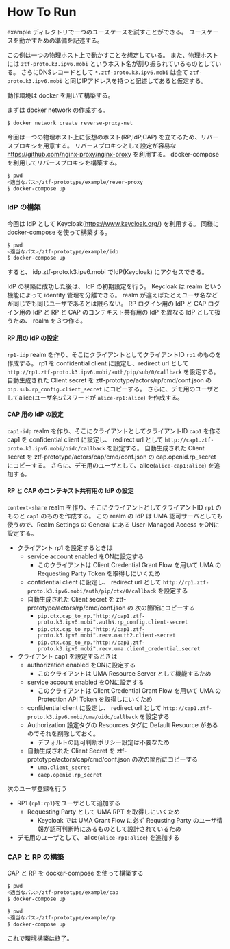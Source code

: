 # How To Run
example ディレクトリで一つのユースケースを試すことができる。
ユースケースを動かすための準備を記述する。

この例は一つの物理ホスト上で動かすことを想定している。
また、物理ホストには `ztf-proto.k3.ipv6.mobi` というホスト名が割り振られているものとしている。
さらにDNSレコードとして `*.ztf-proto.k3.ipv6.mobi` は全て `ztf-proto.k3.ipv6.mobi` と同じIPアドレスを持つと記述してあると仮定する。

動作環境は docker を用いて構築する。

まずは docker network の作成する。
```bash
$ docker network create reverse-proxy-net
```

今回は一つの物理ホスト上に仮想のホスト(RP,IdP,CAP) を立てるため、リバースプロキシを用意する。
リバースプロキシとして設定が容易な https://github.com/nginx-proxy/nginx-proxy を利用する。
docker-compose を利用してリバースプロキシを構築する。
```bash
$ pwd
<適当なパス>/ztf-prototype/example/rever-proxy
$ docker-compose up
```
### IdP の構築
今回は IdP として Keycloak(https://www.keycloak.org/) を利用する。
同様に docker-compose を使って構築する。
```bash
$ pwd
<適当なパス>/ztf-prototype/example/idp 
$ docker-compose up
```
すると、 idp.ztf-proto.k3.ipv6.mobi でIdP(Keycloak) にアクセスできる。

IdP の構築に成功した後は、 IdP の初期設定を行う。
Keycloak は realm という機能によって identity 管理を分離できる。 realm が違えばたとえユーザ名などが同じでも同じユーザであるとは限らない。
RP ログイン用の IdP と CAP ログイン用の IdP と RP と CAP のコンテキスト共有用の IdP を異なる IdP として扱うため、 realm を３つ作る。

#### RP 用の IdP の設定
`rp1-idp` realm を作り、そこにクライアントとしてクライアントID `rp1` のものを作成する。
rp1 を confidential client に設定し、redirect url として `http://rp1.ztf-proto.k3.ipv6.mobi/auth/pip/sub/0/callback` を設定する。
自動生成された Client secret を ztf-prototype/actors/rp/cmd/conf.json の `pip.sub.rp_config.client_secret` にコピーする。
さらに、デモ用のユーザとしてalice(ユーザ名:パスワードが `alice-rp1:alice`) を作成する。

#### CAP 用の IdP の設定
`cap1-idp` realm を作り、そこにクライアントとしてクライアントID `cap1` を作る
cap1 を confidential client に設定し、 redirect url として `http://cap1.ztf-proto.k3.ipv6.mobi/oidc/callback` を設定する。
自動生成された Client secret を ztf-prototype/actors/cap/cmd/conf.json の cap.openid.rp_secret にコピーする。
さらに、デモ用のユーザとして、alice(`alice-cap1:alice`) を追加する。

#### RP と CAP のコンテキスト共有用の IdP の設定
`context-share` realm を作り、そこにクライアントとしてクライアントID `rp1` のものと `cap1` のものを作成する。
この realm の IdP は UMA 認可サーバとしても使うので、Realm Settings の General にある User-Managed Access をONに設定する。

- クライアント rp1 を設定するときは
  - service account enabled をONに設定する
      -   このクライアントは Client Credential Grant Flow を用いて UMA の Requesting Party Token を取得しにいくため
  - confidential client に設定し、 redirect url として `http://rp1.ztf-proto.k3.ipv6.mobi/auth/pip/ctx/0/callback` を設定する
  - 自動生成された Client secret を ztf-prototype/actors/rp/cmd/conf.json の 次の箇所にコピーする
    - `pip.ctx.cap_to_rp."http://cap1.ztf-proto.k3.ipv6.mobi".authN.rp_config.client-secret`
    - `pip.ctx.cap_to_rp."http://cap1.ztf-proto.k3.ipv6.mobi".recv.oauth2.client-secret`
    - `pip.ctx.cap_to_rp."http://cap1.ztf-proto.k3.ipv6.mobi".recv.uma.client_credential.secret`
- クライアント cap1 を設定するときは
  - authorization enabled をONに設定する
    - このクライアントは UMA Resource Server として機能するため
  - service account enabled をONに設定する
    - このクライアントは Client Credential Grant Flow を用いて UMA の Protection API Token を取得しにいくため
  - confidential client に設定し、 redirect url として `http://cap1.ztf-proto.k3.ipv6.mobi/uma/oidc/callback` を設定する
  - Authorization 設定タグの Resources タグに Default Resource があるのでそれを削除しておく。
    - デフォルトの認可判断ポリシー設定は不要なため
  - 自動生成された Client Secret を ztf-prototype/actors/cap/cmd/conf.json の次の箇所にコピーする
    - `uma.client_secret`
    - `caep.openid.rp_secret`
  
次のユーザ登録を行う
- RP1 (`rp1:rp1`)をユーザとして追加する
  -  Requesting Party として UMA RPT を取得しにいくため
     -  Keycloak では UMA Grant Flow に必ず Requsting Party のユーザ情報が認可判断時にあるものとして設計されているため
- デモ用のユーザとして、 alice(`alice-rp1:alice`) を追加する

### CAP と RP の構築
CAP と RP を docker-compose を使って構築する
```bash
$ pwd
<適当なパス>/ztf-prototype/example/cap
$ docker-compose up
```

```bash
$ pwd
<適当なパス>/ztf-prototype/example/rp
$ docker-compose up
```

これで環境構築は終了。
